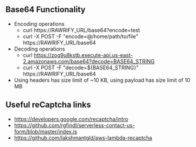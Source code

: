 ## Base64 Functionality
- Encoding operations
  - curl https://RAWRIFY_URL/base64?encode=test
  - curl -X POST -F "encode=@/home/path/to/file" https://RAWRIFY_URL/base64
- Decoding operations
  - curl https://zog9u8kstb.execute-api.us-east-2.amazonaws.com/base64?decode=BASE64_STRING
  - curl -X POST -F "decode=${BASE64_STRING}" https://RAWRIFY_URL/base64
- Using headers has size limit of ~10 KB, using payload has size limit of 10 MB

## Useful reCaptcha links
- https://developers.google.com/recaptcha/intro
- https://github.com/rgfindl/serverless-contact-us-form/blob/master/index.js
- https://github.com/lakshmantgld/aws-lambda-recaptcha